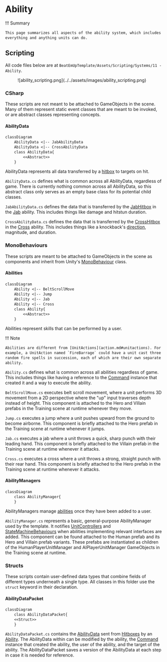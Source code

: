 # Ability

!!! Summary

    This page summarizes all aspects of the ability system, which includes everything and anything units can do.

## Scripting

All code files below are at `BeatEmUpTemplate/Assets/Scripting/Systems/11 - Ability`.

<figure markdown="span">
    ![ability_scripting.png](../../assets/images/ability_scripting.png)
</figure>

### CSharp

These scripts are not meant to be attached to GameObjects in the scene. Many of them represent static event classes that are meant to be invoked, or are abstract classes representing concepts.

#### AbilityData

``` mermaid
classDiagram
    AbilityData <|-- JabAbilityData
    AbilityData <|-- CrossAbilityData
    class AbilityData{
        <<Abstract>>
    }
```

AbilityData represents all data transferred by a [hitbox](hitbox.md#hitboxes) to targets on hit.

`AbilityData.cs` defines what is common across all AbilityData, regardless of game. There is currently nothing common across all AbilityData, so this abstract class only serves as an empty base class for its potential child classes.

`JabAbilityData.cs` defines the data that is transferred by the [JabHitbox](hitbox.md#hitboxes) in the [Jab](#abilities) ability. This includes things like damage and hitstun duration.

`CrossAbilityData.cs` defines the data that is transferred by the [CrossHitbox](hitbox.md#hitboxes) in the [Cross](#abilities) ability. This includes things like a knockback's [direction](game.md#direction), magnitude, and duration.

### MonoBehaviours

These scripts are meant to be attached to GameObjects in the scene as components and inherit from Unity's [MonoBehaviour](https://docs.unity3d.com/6000.0/Documentation/Manual/class-MonoBehaviour.html) class.

#### Abilities

``` mermaid
classDiagram
    Ability <|-- BeltScrollMove
    Ability <|-- Jump
    Ability <|-- Jab
    Ability <|-- Cross
    class Ability{
        <<Abstract>>
    }
```

Abilities represent skills that can be performed by a user.

!!! Note

    Abilities are different from [UnitActions](action.md#unitactions). For example, a UnitAction named `FireBarrage` could have a unit cast three random fire spells in succession, each of which are their own separate ability.

`Ability.cs` defines what is common across all abilities regardless of game. This includes things like having a reference to the [Command](command.md#commands) instance that created it and a way to execute the ability.

`BeltScrollMove.cs` executes belt scroll movement, where a unit performs 3D movement from a 2D perspective where the "up" input traverses depth instead of height. This component is attached to the Hero and Villain prefabs in the Training scene at runtime whenever they move.

`Jump.cs` executes a jump where a unit pushes upward from the ground to become airborne. This component is briefly attached to the Hero prefab in the Training scene at runtime whenever it jumps.

`Jab.cs` executes a jab where a unit throws a quick, sharp punch with their leading hand. This component is briefly attached to the Villain prefab in the Training scene at runtime whenever it attacks.

`Cross.cs` executes a cross where a unit throws a strong, straight punch with their rear hand. This component is briefly attached to the Hero prefab in the Training scene at runtime whenever it attacks.

#### AbilityManagers

``` mermaid
classDiagram
    class AbilityManager{
    }
```

AbilityManagers manage [abilities](#abilities) once they have been added to a user.

`AbilityManager.cs` represents a basic, general-purpose AbilityManager used by the template. It notifies [UnitControllers](unit.md#unitcontrollers) and [StateMachineBehaviours](animation.md#statemachinebehaviours) when abilities implementing relevant interfaces are added. This component can be found attached to the Human prefab and its Hero and Villain prefab variants. These prefabs are instantiated as children of the HumanPlayerUnitManager and AIPlayerUnitManager GameObjects in the Training scene at runtime.

### Structs

These scripts contain user-defined data types that combine fields of different types underneath a single type. All classes in this folder use the `struct` keyword in their declaration.

#### AbilityDataPacket

``` mermaid
classDiagram
    class AbilityDataPacket{
    <<Struct>>
    }
```

`AbilityDataPacket.cs` contains the [AbilityData](#abilitydata) sent from [Hitboxes](hitbox.md#hitboxes) by an [Ability](#abilities). The AbilityData within can be modified by the ability, the [Command](command.md#commands) instance that created the ability, the user of the ability, and the target of the ability. The AbilityDataPacket saves a version of the AbilityData at each step in case it is needed for reference.